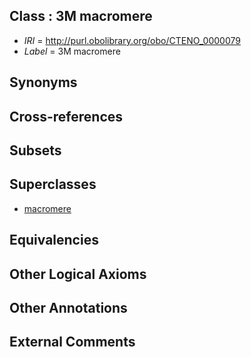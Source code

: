 
## Class : 3M macromere

 * *IRI* = http://purl.obolibrary.org/obo/CTENO_0000079
 * *Label* = 3M macromere

## Synonyms


## Cross-references


## Subsets


## Superclasses

 * [macromere](../../CTENO/75/CTENO_0000075.md)

## Equivalencies


## Other Logical Axioms


## Other Annotations


## External Comments

